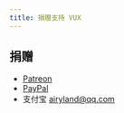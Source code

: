 ```yaml
---
title: 捐赠支持 VUX
---
```



## 捐赠

* [Patreon](https://www.patreon.com/airyland)
* [PayPal](https://paypal.me/airyland)
* 支付宝 airyland@qq.com
